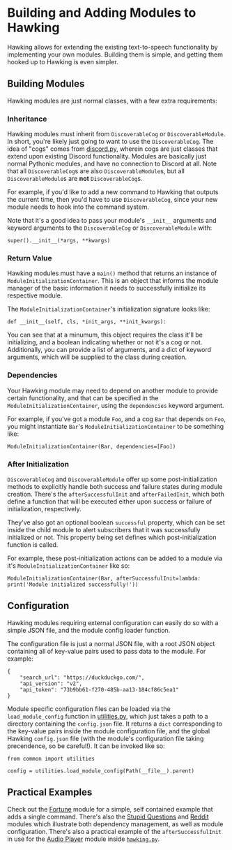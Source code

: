 # Building and Adding Modules to Hawking

Hawking allows for extending the existing text-to-speech functionality by implementing your own modules. Building them is simple, and getting them hooked up to Hawking is even simpler.

## Building Modules

Hawking modules are just normal classes, with a few extra requirements:

### Inheritance

Hawking modules must inherit from `DiscoverableCog` or `DiscoverableModule`. In short, you're likely just going to want to use the `DiscoverableCog`. The idea of "cogs" comes from [discord.py](https://github.com/Rapptz/discord.py), wherein cogs are just classes that extend upon existing Discord functionality. Modules are basically just normal Pythonic modules, and have no connection to Discord at all. Note that all `DiscoverableCog`s are also `DiscoverableModule`s, but all `DiscoverableModule`s are **not** `DiscoverableCog`s.

For example, if you'd like to add a new command to Hawking that outputs the current time, then you'd have to use `DiscoverableCog`, since your new module needs to hook into the command system.

Note that it's a good idea to pass your module's `__init__` arguments and keyword arguments to the `DiscoverableCog` or `DiscoverableModule` with:

```
super().__init__(*args, **kwargs)
```

### Return Value

Hawking modules must have a `main()` method that returns an instance of `ModuleInitializationContainer`. This is an object that informs the module manager of the basic information it needs to successfully initialize its respective module.

The `ModuleInitializationContainer`'s initialization signature looks like:

```
def __init__(self, cls, *init_args, **init_kwargs):
```

You can see that at a minumum, this object requires the class it'll be initializing, and a boolean indicating whether or not it's a cog or not. Additionally, you can provide a list of arguments, and a dict of keyword arguments, which will be supplied to the class during creation.

### Dependencies

Your Hawking module may need to depend on another module to provide certain functionality, and that can be specified in the `ModuleInitializationContainer`, using the `dependencies` keyword argument.

For example, if you've got a module `Foo`, and a cog `Bar` that depends on `Foo`, you might instantiate `Bar`'s `ModuleInitializationContainer` to be something like:

```
ModuleInitializationContainer(Bar, dependencies=[Foo])
```

### After Initialization

`DiscoverableCog` and `DiscoverableModule` offer up some post-initialization methods to explicitly handle both success and failure states during module creation. There's the `afterSuccessfulInit` and `afterFailedInit`, which both define a function that will be executed either upon success or failure of initialization, respectively.

They've also got an optional boolean `successful` property, which can be set inside the child module to alert subscribers that it was successfully initialized or not. This property being set defines which post-initialization function is called.

For example, these post-initialization actions can be added to a module via it's `ModuleInitializationContainer` like so:

```
ModuleInitializationContainer(Bar, afterSuccessfulInit=lambda: print('Module initialized successfully!'))
```

## Configuration

Hawking modules requiring external configuration can easily do so with a simple JSON file, and the module config loader function.

The configuration file is just a normal JSON file, with a root JSON object containing all of key-value pairs used to pass data to the module. For example:

```
{
    "search_url": "https://duckduckgo.com/",
    "api_version": "v2",
    "api_token": "73b9bb61-f270-485b-aa13-184cf86c5ea1"
}
```

Module specific configuration files can be loaded via the `load_module_config` function in [utilities.py](https://github.com/naschorr/hawking/blob/master/code/common/utilities.py), which just takes a path to a directory containing the `config.json` file. It returns a `dict` corresponding to the key-value pairs inside the module configuration file, and the global Hawking `config.json` file (with the module's configuration file taking precendence, so be careful!). It can be invoked like so:

```
from common import utilities

config = utilities.load_module_config(Path(__file__).parent)
```

## Practical Examples

Check out the [Fortune](https://github.com/naschorr/hawking/blob/master/modules/fortune/fortune.py) module for a simple, self contained example that adds a single command. There's also the [Stupid Questions](https://github.com/naschorr/hawking/blob/master/modules/stupid_questions/stupid_questions.py) and [Reddit](https://github.com/naschorr/hawking/blob/master/modules/reddit/reddit.py) modules which illustrate both dependency management, as well as module configuration. There's also a practical example of the `afterSuccessfulInit` in use for the [Audio Player](https://github.com/naschorr/hawking/blob/master/code/common/audio_player.py) module inside [`hawking.py`](https://github.com/naschorr/hawking/blob/master/code/hawking.py).

